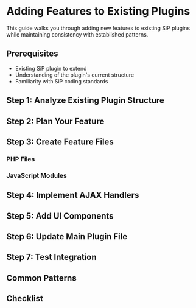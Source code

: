 # Adding Features to Existing Plugins

This guide walks you through adding new features to existing SiP plugins while maintaining consistency with established patterns.

## Prerequisites

- Existing SiP plugin to extend
- Understanding of the plugin's current structure
- Familiarity with SiP coding standards

## Step 1: Analyze Existing Plugin Structure

<!-- TODO: Content from sip_plugin_file_structure.md -->
<!-- TODO: Write section on analyzing current plugin -->

## Step 2: Plan Your Feature

<!-- TODO: Write section on feature planning -->

## Step 3: Create Feature Files

### PHP Files
<!-- TODO: Content from sip_plugin_file_structure.md PHP sections -->

### JavaScript Modules
<!-- TODO: Content from sip_plugin_file_structure.md JS sections -->

## Step 4: Implement AJAX Handlers

<!-- TODO: Content from sip_plugin_ajax_architecture.md -->

## Step 5: Add UI Components

<!-- TODO: Write section on UI integration -->

## Step 6: Update Main Plugin File

<!-- TODO: Write section on registration and initialization -->

## Step 7: Test Integration

<!-- TODO: Write testing guidelines -->

## Common Patterns

<!-- TODO: Content from common patterns in existing code -->

## Checklist

<!-- TODO: Create feature addition checklist -->